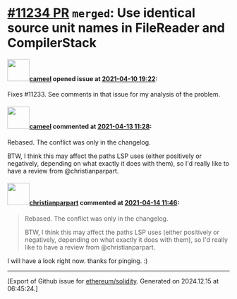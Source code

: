 # [\#11234 PR](https://github.com/ethereum/solidity/pull/11234) `merged`: Use identical source unit names in FileReader and CompilerStack

#### <img src="https://avatars.githubusercontent.com/u/137030?v=4" width="50">[cameel](https://github.com/cameel) opened issue at [2021-04-10 19:22](https://github.com/ethereum/solidity/pull/11234):

Fixes #11233. See comments in that issue for my analysis of the problem.

#### <img src="https://avatars.githubusercontent.com/u/137030?v=4" width="50">[cameel](https://github.com/cameel) commented at [2021-04-13 11:28](https://github.com/ethereum/solidity/pull/11234#issuecomment-818662494):

Rebased. The conflict was only in the changelog.

BTW, I think this may affect the paths LSP uses (either positively or negatively, depending on what exactly it does with them), so I'd really like to have a review from @christianparpart.

#### <img src="https://avatars.githubusercontent.com/u/56763?u=373e0766d5c45bef8c7c7fc5ed48394935772065&v=4" width="50">[christianparpart](https://github.com/christianparpart) commented at [2021-04-14 11:46](https://github.com/ethereum/solidity/pull/11234#issuecomment-819455578):

> Rebased. The conflict was only in the changelog.
> 
> BTW, I think this may affect the paths LSP uses (either positively or negatively, depending on what exactly it does with them), so I'd really like to have a review from @christianparpart.

I will have a look right now. thanks for pinging. :)


-------------------------------------------------------------------------------



[Export of Github issue for [ethereum/solidity](https://github.com/ethereum/solidity). Generated on 2024.12.15 at 06:45:24.]
